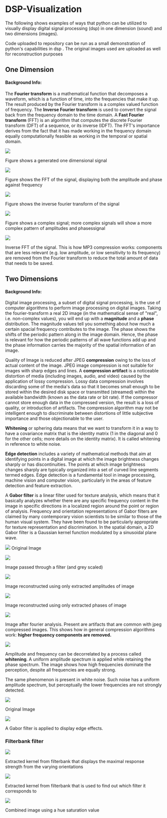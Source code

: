 # DSP-Visualization

The following shows examples of ways that python can be utilized to visually display digital signal processing (dsp) in one dimension (sound) and two dimensions (images).

Code uploaded to repository can be run as a small demonstration of python's capabilities in dsp . 
The original images used are uploaded as well for reconstruction purposes

## One Dimension 

#### Background Info:
The **Fourier transform** is a mathematical function that decomposes a waveform, which is a function of time, into the frequencies that make it up. The result produced by the Fourier transform is a complex valued function of frequency. The **Inverse Fourier transform** is used to convert the signal back from the frequency domain to the time domain.
A **Fast Fourier transform** (FFT) is an algorithm that computes the discrete Fourier transform (DFT) of a sequence, or its inverse (IDFT). The FFT's importance derives from the fact that it has made working in the frequency domain equally computationally feasible as working in the temporal or spatial domain. 


![](Results/1-D%20signal.png)

   Figure shows a generated one dimensional signal
   
![](Results/FFT.png)

  Figure shows the FFT of the signal, displaying both the amplitude and phase against frequency


![](Results/inv_ft.png)

  Figure shows the inverse fourier transform of the signal


![](Results/complex_sig.png)

 Figure shows a complex signal; more complex signals will show a more complex 
pattern of amplitudes and phasessignal

![](Results/inv_fft.png)

Inverse FFT of the signal.
This is how MP3 compression works: components that are 
less relevant (e.g. low amplitude, or low sensitivity to its frequency) 
are removed from the Fourier transform to reduce the total amount of 
data that needs to be saved.



## Two Dimensions

#### Background Info:

Digital image processing, a subset of digital signal processing, is the use of computer algorithms to perform image processing on digital images.
Taking the fourier-transform a real 2D image (in the mathematical sense of "real", i.e. non-complex values), you will end up with a **magnitude** and a **phase** distribution. The magnitude values tell you something about how much a certain spacial frequency contributes to the image. The phase shows the shifts of the periodic pattern along in the image domain. Hence, the phase is relevant for how the periodic patterns of all wave functions add up and the phase information carries the majority of the spatial information of an image.

Quality of Image is reduced after JPEG **compression** owing to the loss of actual content of the image. JPEG image compression is not suitable for images with sharp edges and lines. A **compression artifact** is a noticeable distortion of media (including images, audio, and video) caused by the application of lossy compression. Lossy data compression involves discarding some of the media's data so that it becomes small enough to be stored within the desired disk space or transmitted (streamed) within the available bandwidth (known as the data rate or bit rate). If the compressor cannot store enough data in the compressed version, the result is a loss of quality, or introduction of artifacts. The compression algorithm may not be intelligent enough to discriminate between distortions of little subjective importance and those objectionable to the user.

**Whitening** or sphering data means that we want to transform it in a way to have a covariance matrix that is the identity matrix (1 in the diagonal and 0 for the other cells; more details on the identity matrix). It is called whitening in reference to white noise.

**Edge detection** includes a variety of mathematical methods that aim at identifying points in a digital image at which the image brightness changes sharply or has discontinuities. The points at which image brightness changes sharply are typically organized into a set of curved line segments termed edges. Edge detection is a fundamental tool in image processing, machine vision and computer vision, particularly in the areas of feature detection and feature extraction.

A **Gabor filter** is a linear filter used for texture analysis, which means that it basically analyzes whether there are any specific frequency content in the image in specific directions in a localized region around the point or region of analysis. Frequency and orientation representations of Gabor filters are claimed by many contemporary vision scientists to be similar to those of the human visual system. They have been found to be particularly appropriate for texture representation and discrimination. In the spatial domain, a 2D Gabor filter is a Gaussian kernel function modulated by a sinusoidal plane wave.



![](Images/lake.jpg)
Original Image

![](Results/lake_lp_filter.png)

Image passed through a filter (and grey scaled)

![](Results/lake_amp.png)

Image reconstructed using only extracted amplitudes of image

![](Results/lake_phase.png)

Image reconstructed using only extracted phases of image

![](Results/lake_compress.png)

Image after fourier analysis. Present are artifacts that are common with jpeg compressed images. This shows how in general compression algorithms work: **higher frequency components are removed.**

![](Results/lake_whitened.png)

Amplitude and frequency can be decorrelated by a process called **whitening**. A uniform amplitude spectrum is applied while retaining the phase spectrum. The image shows how high frequencies dominate the perception, despite all frequencies are equally strong.

The same phenomenon is present in white noise. Such noise has a uniform amplitude spectrum, but perceptually the lower frequencies are not strongly detected.


![](Images/cat.jpg)

Original Image

![](Results/snow_edge.png)

A Gabor filter is applied to display edge effects.


### Filterbank filter
![](Results/snow_fb1.png)

Extracted kernel from filterbank that displays the maximal response strength from the varying orientations

![](Results/snow_fb2.png)

Extracted kernel from filterbank that is used to find out which filter it corresponds to

![](Results/snow_combo_fb.png)

Combined image using a hue saturation value 






